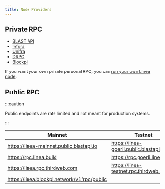 ```yaml
---
title: Node Providers
---
```


## Private RPC

- [BLAST API](https://blastapi.io/)
- [Infura](https://www.infura.io/)
- [Unifra](https://unifra.io/)
- [DRPC](https://drpc.org/)
- [Blockpi](https://blockpi.io/)

If you want your own private personal RPC, you can [run your own Linea node](../run-a-node.mdx).

## Public RPC

:::caution

Public endpoints are rate limited and not meant for production systems.

:::

| Mainnet     | Testnet |
| ----------- | ----------- |
| https://linea-mainnet.public.blastapi.io | https://linea-goerli.public.blastapi.io
| https://rpc.linea.build | https://rpc.goerli.linea.build |
| https://linea.rpc.thirdweb.com | https://linea-testnet.rpc.thirdweb.com |
| https://linea.blockpi.network/v1/rpc/public | |
